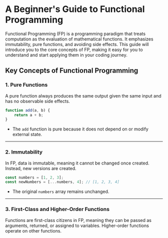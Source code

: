 # A Beginner's Guide to Functional Programming

Functional Programming (FP) is a programming paradigm that treats computation as the evaluation of mathematical functions. It emphasizes immutability, pure functions, and avoiding side effects. This guide will introduce you to the core concepts of FP, making it easy for you to understand and start applying them in your coding journey.


## Key Concepts of Functional Programming


### 1. Pure Functions

A pure function always produces the same output given the same input and has no observable side effects.

```javascript
function add(a, b) {
    return a + b;
}
```

- The `add` function is pure because it does not depend on or modify external state.

---


### 2. Immutability

In FP, data is immutable, meaning it cannot be changed once created. Instead, new versions are created.

```javascript
const numbers = [1, 2, 3];
const newNumbers = [...numbers, 4]; // [1, 2, 3, 4]
```

- The original `numbers` array remains unchanged.

---


### 3. First-Class and Higher-Order Functions

Functions are first-class citizens in FP, meaning they can be passed as arguments, returned, or assigned to variables. Higher-order functions operate on other functions.

